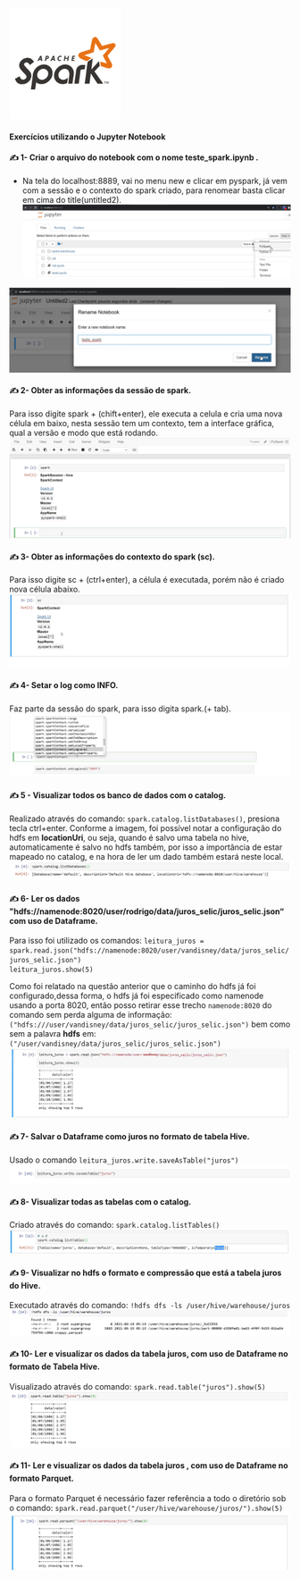 <img src="https://github.com/vandisney/Spark/blob/main/imagens/spark_logo.jpg" width="200"/>

#### Exercícios utilizando o Jupyter Notebook

#### ✍️ 1- Criar o arquivo do notebook com o nome teste_spark.ipynb .
  * Na tela do localhost:8889, vai no menu new e clicar em pyspark, já vem com a sessão e o contexto do spark criado, para renomear basta clicar em cima do title(untitled2).
<img src="https://github.com/vandisney/Spark/blob/main/imagens/sessao.png"/> </p>
<img src="https://github.com/vandisney/Spark/blob/main/imagens/sessao2.png"/>

#### ✍️ 2- Obter as informações da sessão de spark.
Para isso digite spark + (chift+enter), ele executa a celula e cria uma nova célula em baixo, nesta sessão tem um contexto, tem a interface gráfica, qual a versão e modo que está rodando.
<img src="https://github.com/vandisney/Spark/blob/main/imagens/sessao3.png"/>

#### ✍️ 3- Obter as informações do contexto do spark (sc).
Para isso digite sc + (ctrl+enter), a célula é executada, porém não é criado nova célula abaixo.
<img src="https://github.com/vandisney/Spark/blob/main/imagens/sessao4.png"/>

#### ✍️ 4- Setar o log como INFO.
Faz parte da sessão do spark, para isso digita spark.(+ tab).
<img src="https://github.com/vandisney/Spark/blob/main/imagens/sessao5.png"/>

#### ✍️ 5 - Visualizar todos os banco de dados com o catalog.
Realizado através do comando: `spark.catalog.listDatabases()`, presiona tecla ctrl+enter.
Conforme a imagem, foi possível notar a configuração do hdfs em **locationUri**, ou seja, quando é salvo uma tabela no hive, automaticamente é salvo no hdfs também, por isso a importância de estar mapeado no catalog, e na hora de ler um dado também estará neste local.
<img src="https://github.com/vandisney/Spark/blob/main/imagens/sessao6.png"/>

#### ✍️ 6- Ler os dados "hdfs://namenode:8020/user/rodrigo/data/juros_selic/juros_selic.json“ com uso de Dataframe.
Para isso foi utilizado os comandos:
`leitura_juros = spark.read.json("hdfs://namenode:8020/user/vandisney/data/juros_selic/juros_selic.json")` </br>
`leitura_juros.show(5)`
 
 Como foi relatado na questão anterior que o caminho do hdfs já foi configurado,dessa forma, o hdfs já foi especificado como namenode usando a porta 8020, então posso retirar esse trecho `namenode:8020` do comando sem perda alguma de informação: `("hdfs:///user/vandisney/data/juros_selic/juros_selic.json")` bem como sem a palavra **hdfs** em:  `("/user/vandisney/data/juros_selic/juros_selic.json")`
<img src="https://github.com/vandisney/Spark/blob/main/imagens/sessao7.png"/>

#### ✍️ 7- Salvar o Dataframe como juros no formato de tabela Hive.
Usado o comando `leitura_juros.write.saveAsTable("juros")`
 <img src="https://github.com/vandisney/Spark/blob/main/imagens/sessao8.png"/>

#### ✍️ 8- Visualizar todas as tabelas com o catalog.
Criado através do comando: `spark.catalog.listTables()`
<img src="https://github.com/vandisney/Spark/blob/main/imagens/sessao9.png"/>

#### ✍️ 9- Visualizar no hdfs o formato e compressão que está a tabela juros do Hive.
Executado através do comando: `!hdfs dfs -ls /user/hive/warehouse/juros`
<img src="https://github.com/vandisney/Spark/blob/main/imagens/sessao10.png"/>

#### ✍️ 10- Ler e visualizar os dados da tabela juros, com uso de Dataframe no formato de Tabela Hive.
Visualizado através do comando: `spark.read.table("juros").show(5)`
<img src="https://github.com/vandisney/Spark/blob/main/imagens/sessao11.png"/>

#### ✍️ 11- Ler e visualizar os dados da tabela juros , com uso de Dataframe no formato Parquet.
Para o formato Parquet é necessário fazer referência a todo o diretório sob o comando: `spark.read.parquet("/user/hive/warehouse/juros/").show(5)`
<img src="https://github.com/vandisney/Spark/blob/main/imagens/sessao12.png"/>


